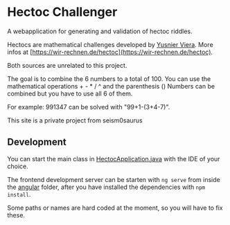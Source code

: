 # Hectoc Challenger

A webapplication for generating and validation of hectoc riddles.

Hectocs are mathematical challenges developed by [Yusnier Viera](https://en.wikipedia.org/wiki/Yusnier_Viera). More infos at [https://wir-rechnen.de/hectoc](https://wir-rechnen.de/hectoc).

Both sources are unrelated to this project.

The goal is to combine the 6 numbers to a total of 100. You can use the mathematical operations + - * / ^ and the parenthesis () Numbers can be combined but you have to use all 6 of them.

For example: 991347 can be solved with "99+1-(3+4-7)".

This site is a private project from seism0saurus

## Development

You can start the main class in [HectocApplication.java](/src/main/java/de/seism0saurus/hectoc/HectocApplication.java) with the IDE of your choice.

The frontend development server can be starten with `ng serve` from inside the [angular](/angular/) folder, after you have installed the dependencies with `npm install`.

Some paths or names are hard coded at the moment, so you will have to fix these.